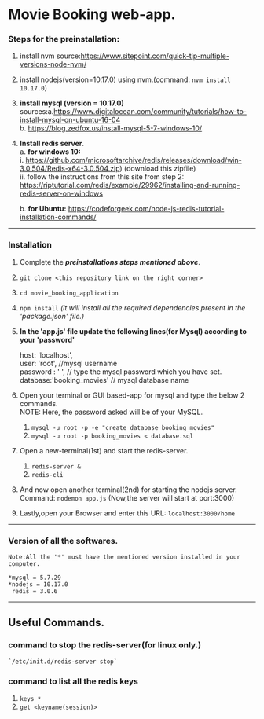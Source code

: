 # Movie Booking web-app.  

### Steps for the preinstallation:
1. install nvm source:https://www.sitepoint.com/quick-tip-multiple-versions-node-nvm/
2. install nodejs(version=10.17.0) using nvm.(command: `nvm install 10.17.0`)  
3. **install mysql (version = 10.17.0)**  
	sources:a.https://www.digitalocean.com/community/tutorials/how-to-install-mysql-on-ubuntu-16-04  
		b. https://blog.zedfox.us/install-mysql-5-7-windows-10/  
4. **Install redis server**.  
  	a. **for windows 10:**  
   	   i. https://github.com/microsoftarchive/redis/releases/download/win-3.0.504/Redis-x64-3.0.504.zip) (download this zipfile)   
           ii. follow the instructions from this site from step 2:  
	      https://riptutorial.com/redis/example/29962/installing-and-running-redis-server-on-windows  
	
  	b. **for Ubuntu:** https://codeforgeek.com/node-js-redis-tutorial-installation-commands/  
   			
---
### Installation  

1. Complete the **_preinstallations steps mentioned above_**.   
2. `git clone <this repository link on the right corner> `  
3. `cd movie_booking_application `  
4. `npm install`	_(it will install all the required dependencies present in the 'package.json' file.)_  
5. **In the 'app.js' file update the following lines(for Mysql) according to your 'password'**  

    host: 'localhost',  
    user: 'root',	//mysql username  
    password : ' ',	// type the mysql password which you have set.  
    database:'booking_movies'	// mysql database name  
 
6. Open your terminal or GUI based-app for mysql and type the below 2 commands.  
	NOTE: Here, the password asked will be of your MySQL.  
    1. `mysql -u root -p -e "create database booking_movies"`  
    2. `mysql -u root -p booking_movies < database.sql`  
7. Open a new-terminal(1st) and start the redis-server.  
	1. `redis-server &`  
	2. `redis-cli`  
8. And now open another terminal(2nd) for starting the nodejs server.  
	Command: `nodemon app.js`	(Now,the server will start at port:3000)  
9. Lastly,open your Browser and enter this URL: `localhost:3000/home`  
---

### Version of all the softwares.  
	Note:All the '*' must have the mentioned version installed in your computer.   
	
	*mysql = 5.7.29	  
	*nodejs = 10.17.0  
	 redis = 3.0.6  

---
## Useful Commands.
### command to stop the redis-server(for linux only.)  
	`/etc/init.d/redis-server stop`  

### command to list all the redis keys  
1. `keys *`  
2. `get <keyname(session)>`  


